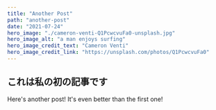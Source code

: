 ```yaml
---
title: "Another Post"
path: "another-post"
date: "2021-07-24"
hero_image: "./cameron-venti-Q1PcwcvuFa0-unsplash.jpg"
hero_image_alt: "a man enjoys surfing"
hero_image_credit_text: "Cameron Venti"
hero_image_credit_link: "https://unsplash.com/photos/Q1PcwcvuFa0"
---
```


## これは私の初の記事です

Here's another post! It's even better than the first one!
